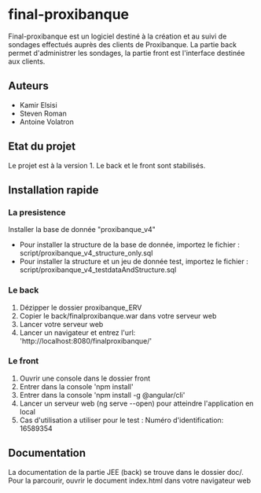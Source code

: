 # final-proxibanque
Final-proxibanque est un logiciel destiné à la création et au suivi de sondages effectués auprès des clients de Proxibanque. 
La partie back permet d'administrer les sondages, la partie front est l'interface destinée aux clients.

## Auteurs
* Kamir Elsisi
* Steven Roman
* Antoine Volatron

## Etat du projet
Le projet est à la version 1. Le back et le front sont stabilisés.

## Installation rapide
### La presistence 
Installer la base de donnée "proxibanque_v4"
* Pour installer la structure de la base de donnée, importez le fichier : script/proxibanque_v4_structure_only.sql
* Pour installer la structure et un jeu de donnée test, importez le fichier : script/proxibanque_v4_testdataAndStructure.sql

### Le back
1. Dézipper le dossier proxibanque_ERV
2. Copier le back/finalproxibanque.war dans votre serveur web
3. Lancer votre serveur web
4. Lancer un navigateur et entrez l'url: 'http://localhost:8080/finalproxibanque/'

### Le front
1. Ouvrir une console dans le dossier front
2. Entrer dans la console 'npm install'
3. Entrer dans la console 'npm install -g @angular/cli'
4. Lancer un serveur web (ng serve --open) pour atteindre l'application en local
3. Cas d'utilisation a utiliser pour le test : Numéro d'identification: 16589354


## Documentation

La documentation de la partie JEE (back) se trouve dans le dossier doc/. Pour la parcourir, ouvrir le document index.html dans votre navigateur web
